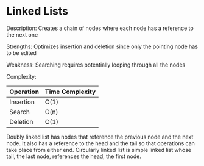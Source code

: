 # Linked Lists
Description: Creates a chain of nodes where each node has a reference to the next one

Strengths: Optimizes insertion and deletion since only the pointing node has to be edited

Weakness: Searching requires potentially looping through all the nodes 

Complexity:

| Operation | Time Complexity |
| --- | --- |
| Insertion | O(1) |
| Search | O(n) |
| Deletion | O(1) |

Doubly linked list has nodes that reference the previous node and the next node. It also has a reference to the head and the tail so that operations
 can take place from either end.
Circularly linked list is simple linked list whose tail, the last node, references the head, the first node.
